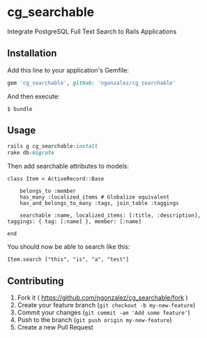 # cg_searchable

Integrate PostgreSQL Full Text Search to Rails Applications

## Installation

Add this line to your application's Gemfile:

```ruby
gem 'cg_searchable', github: 'ngonzalez/cg_searchable'
```

And then execute:

    $ bundle

## Usage

```ruby
rails g cg_searchable:install
rake db:migrate
```

Then add searchable attributes to models:
```
class Item < ActiveRecord::Base

    belongs_to :member
    has_many :localized_items # Globalize equivalent
    has_and_belongs_to_many :tags, join_table :taggings

    searchable :name, localized_items: [:title, :description], taggings: { tag: [:name] }, member: [:name]

end
```

You should now be able to search like this:
```
Item.search ["this", "is", "a", "test"]
```

## Contributing

1. Fork it ( https://github.com/ngonzalez/cg_searchable/fork )
2. Create your feature branch (`git checkout -b my-new-feature`)
3. Commit your changes (`git commit -am 'Add some feature'`)
4. Push to the branch (`git push origin my-new-feature`)
5. Create a new Pull Request
